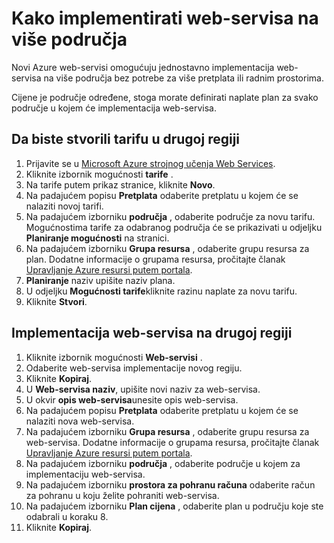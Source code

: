 <properties
    pageTitle="Kako implementirati web-servisa na više područja | Microsoft Azure"
    description="Koraci za implementaciju regije (kopiranje) web-servisa na drugi."
    services="machine-learning"
    documentationCenter=""
    authors="vDonGlover"
    manager="raymondl"
    editor="cgronlun"/>

<tags
    ms.service="machine-learning"
    ms.workload="data-services"
    ms.tgt_pltfrm="na"
    ms.devlang="na"
    ms.topic="article"
    ms.date="10/05/2016"
    ms.author="v-donglo"/>

# <a name="how-to-deploy-a-web-service-to-multiple-regions"></a>Kako implementirati web-servisa na više područja

Novi Azure web-servisi omogućuju jednostavno implementacija web-servisa na više područja bez potrebe za više pretplata ili radnim prostorima. 

Cijene je područje određene, stoga morate definirati naplate plan za svako područje u kojem će implementacija web-servisa.

## <a name="to-create-a-plan-in-another-region"></a>Da biste stvorili tarifu u drugoj regiji

1. Prijavite se u [Microsoft Azure strojnog učenja Web Services](https://services.azureml.net/).
2. Kliknite izbornik mogućnosti **tarife** .
3. Na tarife putem prikaz stranice, kliknite **Novo**.
4. Na padajućem popisu **Pretplata** odaberite pretplatu u kojem će se nalaziti novoj tarifi.
5. Na padajućem izborniku **područja** , odaberite područje za novu tarifu. Mogućnostima tarife za odabranog područja će se prikazivati u odjeljku **Planiranje mogućnosti** na stranici.
6. Na padajućem izborniku **Grupa resursa** , odaberite grupu resursa za plan. Dodatne informacije o grupama resursa, pročitajte članak [Upravljanje Azure resursi putem portala](../azure-portal/resource-group-portal.md).
7. **Planiranje** naziv upišite naziv plana.
8. U odjeljku **Mogućnosti tarife**kliknite razinu naplate za novu tarifu.
9. Kliknite **Stvori**.


## <a name="deploying-the-web-service-to-another-region"></a>Implementacija web-servisa na drugoj regiji

1. Kliknite izbornik mogućnosti **Web-servisi** .
2. Odaberite web-servisa implementacije novog regiju.
3. Kliknite **Kopiraj**.
4. U **Web-servisa naziv**, upišite novi naziv za web-servisa.
5. U okvir **opis web-servisa**unesite opis web-servisa.
6. Na padajućem popisu **Pretplata** odaberite pretplatu u kojem će se nalaziti nova web-servisa.
7. Na padajućem izborniku **Grupa resursa** , odaberite grupu resursa za web-servisa. Dodatne informacije o grupama resursa, pročitajte članak [Upravljanje Azure resursi putem portala](../azure-portal/resource-group-portal.md).
8. Na padajućem izborniku **područja** , odaberite područje u kojem za implementaciju web-servisa.
9. Na padajućem izborniku **prostora za pohranu računa** odaberite račun za pohranu u koju želite pohraniti web-servisa.
10. Na padajućem izborniku **Plan cijena** , odaberite plan u području koje ste odabrali u koraku 8.
11. Kliknite **Kopiraj**.

